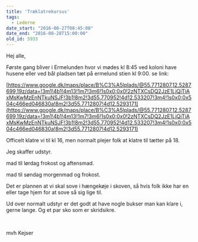 ```yaml
---
title: 'Træklatrekursus'
tags:
  - Lederne
date_start: "2016-08-27T08:45:00"
date_end: "2016-08-28T15:00:00"
old_id: 5933
---
```

Hej alle,

Første gang bliver i Ermelunden hvor vi mødes kl 8:45 ved koloni have husene eller ved bål pladsen tæt på ermelund stien kl 9:00. se link:

[https://www.google.dk/maps/place/B%C3%A5lplads/@55.7712807,12.5287699,19z/data=!3m1!4b1!4m13!1m7!3m6!1s0x0:0x0!2zNTXCsDQ2JzE1LjQiTiAxMsKwMzEnNTkuNSJF!3b1!8m2!3d55.770952!4d12.533207!3m4!1s0x0:0x504c466ed046830a!8m2!3d55.7712807!4d12.5293171](https://www.google.dk/maps/place/B%C3%A5lplads/@55.7712807,12.5287699,19z/data=!3m1!4b1!4m13!1m7!3m6!1s0x0:0x0!2zNTXCsDQ2JzE1LjQiTiAxMsKwMzEnNTkuNSJF!3b1!8m2!3d55.770952!4d12.533207!3m4!1s0x0:0x504c466ed046830a!8m2!3d55.7712807!4d12.5293171)

Officelt klatre vi til kl 16, men normalt plejer folk at klatre til tætter på 18.

Jeg skaffer udstyr.

mad til lørdag frokost og aftensmad.

mad til søndag morgenmad og frokost.

Det er plannen at vi skal sove i hængekøje i skoven, så hvis folk ikke har en eller tage hjem for at sove så sig lige til.

Ud over normalt udstyr er det godt at have nogle bukser man kan klare i, gerne lange. Og et par sko som er skridsikre.

&nbsp;

mvh Kejser